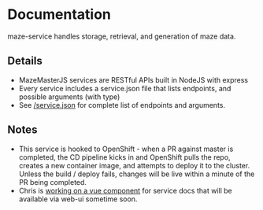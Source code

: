 # Documentation

maze-service handles storage, retrieval, and generation of maze data.

## Details

-   MazeMasterJS services are RESTful APIs built in NodeJS with express
-   Every service includes a service.json file that lists endpoints, and possible arguments (with type)
-   See [/service.json](https://github.com/mazemasterjs/maze-service/blob/development/service.json) for complete list of endpoints and arguments.

## Notes

-   This service is hooked to OpenShift - when a PR against master is completed, the CD pipeline kicks in and OpenShift pulls the repo, creates a new container image, and attempts to deploy it to the cluster. Unless the build / deploy fails, changes will be live within a minute of the PR being completed.
-   Chris is [working on a vue component](https://trello.com/c/yrkTE2Od) for service docs that will be available via web-ui sometime soon.
